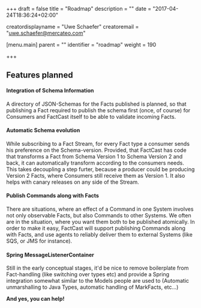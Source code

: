 +++
draft = false
title = "Roadmap"
description = ""
date = "2017-04-24T18:36:24+02:00"

creatordisplayname = "Uwe Schaefer"
creatoremail = "uwe.schaefer@mercateo.com"

[menu.main]
parent = ""
identifier = "roadmap"
weight = 190

+++

## Features planned

#### Integration of Schema Information

A directory of JSON-Schemas for the Facts published is planned, so that publishing a Fact required to publish the schema first (once, of course) for Consumers and FactCast itself to be able to validate incoming Facts.

#### Automatic Schema evolution

While subscribing to a Fact Stream, for every Fact type a consumer sends his preference on the Schema-version. Provided, that FactCast has code that transforms a Fact from Schema Version 1 to Schema Version 2 and back, it can automatically transform according to the consumers needs.
This takes decoupling a step furter, because a producer could be producing Version 2 Facts, where Consumers still receive them as Version 1. It also helps with canary releases on any side of the Stream.

#### Publish Commands along with Facts

There are situations, where an effect of a Command in one System involves not only observable Facts, but also Commands to other Systems. We often are in the situation, where you want them both to be published atomically. In order to make it easy, FactCast will support publishing Commands along with Facts, and use agents to reliably deliver them to external Systems (like SQS, or JMS for instance).

#### Spring MessageListenerContainer

Still in the early conceptual stages, it'd be nice to remove boilerplate from Fact-handling (like switching over types etc) and provide a Spring integration somewhat similar to the Models people are used to (Automatic unmarshalling to Java Types, automatic handling of MarkFacts, etc...)

**And yes, you can help!**
